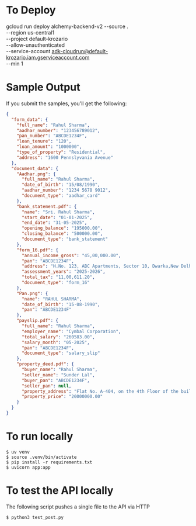 # To Deploy

gcloud run deploy alchemy-backend-v2 --source . \
--region us-central1 \
--project default-krozario \
--allow-unauthenticated \
--service-account adk-cloudrun@default-krozario.iam.gserviceaccount.com \
--min 1

# Sample Output

If you submit the samples, you'll get the following:

```json
{
  "form_data": {
    "full_name": "Rahul Sharma",
    "aadhar_number": "123456789012",
    "pan_number": "ABCDE1234F",
    "loan_tenure": "120",
    "loan_amount": "1000000",
    "type_of_property": "Residential",
    "address": "1600 Pennslyvania Avenue"
  },
  "document_data": {
    "Aadhar.png": {
      "full_name": "Rahul Sharma",
      "date_of_birth": "15/08/1990",
      "aadhar_number": "1234 5678 9012",
      "document_type": "aadhar_card"
    },
    "bank_statement.pdf": {
      "name": "Sri. Rahul Sharma",
      "start_date": "01-01-2025",
      "end_date": "31-05-2025",
      "opening_balance": "195000.00",
      "closing_balance": "500000.00",
      "document_type": "bank_statement"
    },
    "form_16.pdf": {
      "annual_income_gross": "45,00,000.00",
      "pan": "ABCDE1234F",
      "address": "H.No. 123, ABC Apartments, Sector 10, Dwarka,New Delhi, Delhi - 110075",
      "assessment_years": "2025-2026",
      "total_tax": "11,00,611.20",
      "document_type": "form_16"
    },
    "Pan.png": {
      "name": "RAHUL SHARMA",
      "date_of_birth": "15-08-1990",
      "pan": "ABCDE1234F"
    },
    "payslip.pdf": {
      "full_name": "Rahul Sharma",
      "employer_name": "Cymbal Corporation",
      "total_salary": "260583.00",
      "salary_month": "05-2025",
      "pan": "ABCDE1234F",
      "document_type": "salary_slip"
    },
    "property_deed.pdf": {
      "buyer_name": "Rahul Sharma",
      "seller_name": "Sunder Lal",
      "buyer_pan": "ABCDE1234F",
      "seller_pan": null,
      "property_address": "Flat No. A-404, on the 4th Floor of the building known as \"Sunshine Apartments\", located at Sector 75, Noida, District Gautam Budh Nagar, Uttar Pradesh, PIN - 201301",
      "property_price": "20000000.00"
    }
  }
}
```

# To run locally

    $ uv venv
    $ source .venv/bin/activate
    $ pip install -r requirements.txt
    $ uvicorn app:app

# To test the API locally

The following script pushes a single file to the API via HTTP

    $ python3 test_post.py

